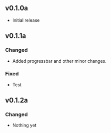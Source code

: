 ## v0.1.0a
  - Initial release
## v0.1.1a
### Changed
  - Added progressbar and other minor changes.
### Fixed
  - Test
## v0.1.2a
### Changed
  - Nothing yet
  